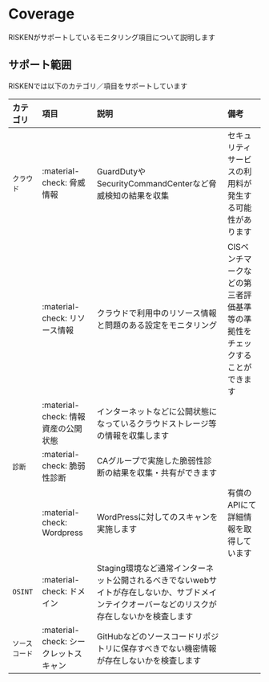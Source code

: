 # Coverage

RISKENがサポートしているモニタリング項目について説明します

## サポート範囲

RISKENでは以下のカテゴリ／項目をサポートしています

| カテゴリ      | 項目                                | 説明                                                                     | 備考                                                           |
| :----------- | :--------------------------------- | :----------------------------------------------------------------------- | :------------------------------------------------------------ |
| `クラウド`    | :material-check: 脅威情報            | GuardDutyやSecurityCommandCenterなど脅威検知の結果を収集                     | セキュリティサービスの利用料が発生する可能性があります                 |
|              | :material-check: リソース情報        | クラウドで利用中のリソース情報と問題のある設定をモニタリング                       | CISベンチマークなどの第三者評価基準等の準拠性をチェックすることができます |
|              | :material-check: 情報資産の公開状態   | インターネットなどに公開状態になっているクラウドストレージ等の情報を収集します        |                                                               |
| `診断`        | :material-check: 脆弱性診断         | CAグループで実施した脆弱性診断の結果を収集・共有ができます                         |                                                               |
|              | :material-check: Wordpress         | WordPressに対してのスキャンを実施します                                       | 有償のAPIにて詳細情報を取得しています                               |
| `OSINT`      | :material-check: ドメイン           | Staging環境など通常インターネット公開されるべきでないwebサイトが存在しないか、サブドメインテイクオーバーなどのリスクが存在しないかを検査します|                 |
| `ソースコード` | :material-check: シークレットスキャン | GitHubなどのソースコードリポジトリに保存すべきでない機密情報が存在しないかを検査します　|                                                               |

